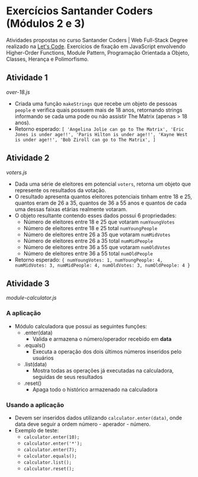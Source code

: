 # Exercícios Santander Coders (Módulos 2 e 3)

Atividades propostas no curso Santander Coders | Web Full-Stack Degree realizado na [Let's Code](https://www.letscode.com.br/). Exercícios de fixação em JavaScript envolvendo Higher-Order Functions, Module Pattern, Programação Orientada a Objeto, Classes, Herança e Polimorfismo.

## Atividade 1
_over-18.js_

* Criada uma função `makeStrings` que recebe um objeto de pessoas `people` e verifica quais possuem mais de 18 anos, retornando strings informando se cada uma pode ou não assistir The Matrix (apenas > 18 anos).
* Retorno esperado:
`[
    'Angelina Jolie can go to The Matrix',
    'Eric Jones is under age!!',
    'Paris Hilton is under age!!',
    'Kayne West is under age!!',
    'Bob Ziroll can go to The Matrix',
]`

## Atividade 2
_voters.js_

* Dada uma série de eleitores em potencial `voters`, retorna um objeto que represente os resultados da votação.
* O resultado apresenta quantos eleitores potenciais tinham entre 18 e 25, quantos eram de 26 a 35, quantos de 36 a 55 anos e quantos de cada uma dessas faixas etárias realmente votaram.
* O objeto resultante contendo esses dados possui 6 propriedades:
  * Número de eleitores entre 18 e 25 que votaram `numYoungVotes`
  * Número de eleitores entre 18 e 25 total `numYoungPeople`
  * Número de eleitores entre 26 a 35 que votaram `numMidVotes`
  * Número de eleitores entre 26 a 35 total `numMidPeople`
  * Número de eleitores entre 36 a 55 que votaram `numOldVotes`
  * Número de eleitores entre 36 a 55 total `numOldPeople`
* Retorno esperado:
`{
    numYoungVotes: 1,
    numYoungPeople: 4,
    numMidVotes: 3,
    numMidPeople: 4,
    numOldVotes: 3,
    numOldPeople: 4
}`

## Atividade 3
_module-calculator.js_

### A aplicação

* Módulo calculadora que possui as seguintes funções:
  * .enter(data)
    * Valida e armazena o número/operador recebido em **data**
  * .equals()
    * Executa a operação dos dois últimos números inseridos pelo usuários
  * .list(data)
    * Mostra todas as operações já executadas na calculadora, seguidas de seus resultados
  * .reset()
    * Apaga todo o histórico armazenado na calculadora

### Usando a aplicação

* Devem ser inseridos dados utilizando `calculator.enter(data)`, onde data deve seguir a ordem número - aperador - número.
* Exemplo de teste:
  - `calculator.enter(10);`
  - `calculator.enter('*');`
  - `calculator.enter(7);`
  - `calculator.equals();`
  - `calculator.list();`
  - `calculator.reset();`
